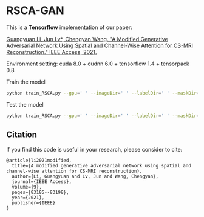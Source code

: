 # RSCA-GAN
This is a **Tensorflow** implementation of our paper:

<a href="https://ieeexplore.ieee.org/abstract/document/9447721">Guangyuan Li, Jun Lv*, Chengyan Wang. "A Modified Generative Adversarial Network Using Spatial and Channel-Wise Attention for CS-MRI Reconstruction." IEEE Access, 2021.</a>

Environment setting: cuda 8.0 + cudnn 6.0 + tensorflow 1.4 + tensorpack 0.8

Train the model
```bash
python train_RSCA.py --gpu=' ' --imageDir=' ' --labelDir=' ' --maskDir=' ' 
```
Test the model
```bash
python train_RSCA.py --gpu=' ' --imageDir=' ' --labelDir=' ' --maskDir=' ' --sample='result/knee_mask_8x/' --load='train_log/knee_mask_8x/max-validation_PSNR_boost_A.data-00000-of-00001'
```

## Citation
If you find this code is useful in your research, please consider to cite:

```
@article{li2021modified,
  title={A modified generative adversarial network using spatial and channel-wise attention for CS-MRI reconstruction},
  author={Li, Guangyuan and Lv, Jun and Wang, Chengyan},
  journal={IEEE Access},
  volume={9},
  pages={83185--83198},
  year={2021},
  publisher={IEEE}
}
```

